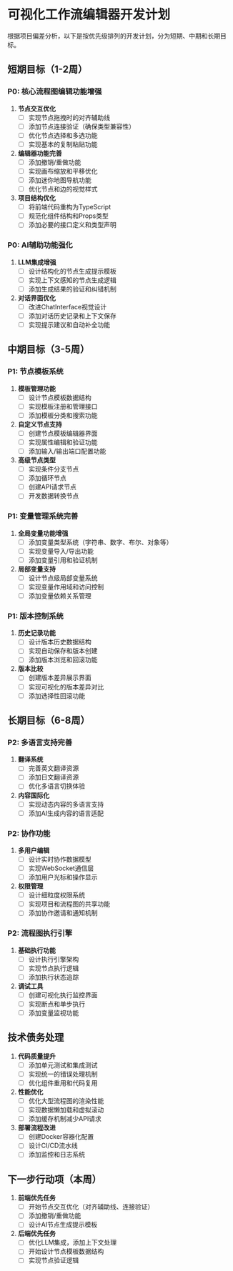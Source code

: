 # 可视化工作流编辑器开发计划

根据项目偏差分析，以下是按优先级排列的开发计划，分为短期、中期和长期目标。

## 短期目标（1-2周）

### P0: 核心流程图编辑功能增强

1. **节点交互优化**
   - [ ] 实现节点拖拽时的对齐辅助线
   - [ ] 添加节点连接验证（确保类型兼容性）
   - [ ] 优化节点选择和多选功能
   - [ ] 实现基本的复制粘贴功能

2. **编辑器功能完善**
   - [ ] 添加撤销/重做功能
   - [ ] 实现画布缩放和平移优化
   - [ ] 添加迷你地图导航功能
   - [ ] 优化节点和边的视觉样式

3. **项目结构优化**
   - [ ] 将前端代码重构为TypeScript
   - [ ] 规范化组件结构和Props类型
   - [ ] 添加必要的接口定义和类型声明

### P0: AI辅助功能强化

1. **LLM集成增强**
   - [ ] 设计结构化的节点生成提示模板
   - [ ] 实现上下文感知的节点生成逻辑
   - [ ] 添加生成结果的验证和纠错机制

2. **对话界面优化**
   - [ ] 改进ChatInterface视觉设计
   - [ ] 添加对话历史记录和上下文保存
   - [ ] 实现提示建议和自动补全功能

## 中期目标（3-5周）

### P1: 节点模板系统

1. **模板管理功能**
   - [ ] 设计节点模板数据结构
   - [ ] 实现模板注册和管理接口
   - [ ] 添加模板分类和搜索功能

2. **自定义节点支持**
   - [ ] 创建节点模板编辑器界面
   - [ ] 实现属性编辑和验证功能
   - [ ] 添加输入/输出端口配置功能

3. **高级节点类型**
   - [ ] 实现条件分支节点
   - [ ] 添加循环节点
   - [ ] 创建API请求节点
   - [ ] 开发数据转换节点

### P1: 变量管理系统完善

1. **全局变量功能增强**
   - [ ] 添加变量类型系统（字符串、数字、布尔、对象等）
   - [ ] 实现变量导入/导出功能
   - [ ] 添加变量引用和验证机制

2. **局部变量支持**
   - [ ] 设计节点级局部变量系统
   - [ ] 实现变量作用域和访问控制
   - [ ] 添加变量依赖关系管理

### P1: 版本控制系统

1. **历史记录功能**
   - [ ] 设计版本历史数据结构
   - [ ] 实现自动保存和版本创建
   - [ ] 添加版本浏览和回滚功能

2. **版本比较**
   - [ ] 创建版本差异展示界面
   - [ ] 实现可视化的版本差异对比
   - [ ] 添加选择性回滚功能

## 长期目标（6-8周）

### P2: 多语言支持完善

1. **翻译系统**
   - [ ] 完善英文翻译资源
   - [ ] 添加日文翻译资源
   - [ ] 优化多语言切换体验

2. **内容国际化**
   - [ ] 实现动态内容的多语言支持
   - [ ] 添加AI生成内容的语言适配

### P2: 协作功能

1. **多用户编辑**
   - [ ] 设计实时协作数据模型
   - [ ] 实现WebSocket通信层
   - [ ] 添加用户光标和操作显示

2. **权限管理**
   - [ ] 设计细粒度权限系统
   - [ ] 实现项目和流程图的共享功能
   - [ ] 添加协作邀请和通知机制

### P2: 流程图执行引擎

1. **基础执行功能**
   - [ ] 设计执行引擎架构
   - [ ] 实现节点执行逻辑
   - [ ] 添加执行状态追踪

2. **调试工具**
   - [ ] 创建可视化执行监控界面
   - [ ] 实现断点和单步执行
   - [ ] 添加变量监视功能

## 技术债务处理

1. **代码质量提升**
   - [ ] 添加单元测试和集成测试
   - [ ] 实现统一的错误处理机制
   - [ ] 优化组件重用和代码复用

2. **性能优化**
   - [ ] 优化大型流程图的渲染性能
   - [ ] 实现数据懒加载和虚拟滚动
   - [ ] 添加缓存机制减少API请求

3. **部署流程改进**
   - [ ] 创建Docker容器化配置
   - [ ] 设计CI/CD流水线
   - [ ] 添加监控和日志系统

## 下一步行动项（本周）

1. **前端优先任务**
   - [ ] 开始节点交互优化（对齐辅助线、连接验证）
   - [ ] 添加撤销/重做功能
   - [ ] 设计AI节点生成提示模板

2. **后端优先任务**
   - [ ] 优化LLM集成，添加上下文处理
   - [ ] 开始设计节点模板数据结构
   - [ ] 实现节点验证逻辑 